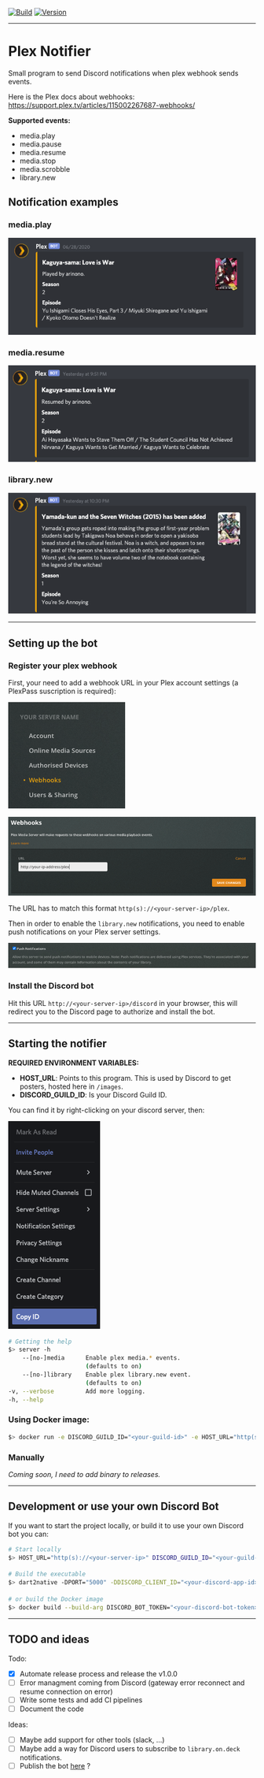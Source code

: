 [![Build](https://github.com/Arinono/plex-notifier/workflows/Build/badge.svg)](https://github.com/Arinono/plex-notifier/actions?query=workflow%3ABuild) [![Version](https://img.shields.io/docker/v/arinono/plex-notifier)](https://hub.docker.com/r/arinono/plex-notifier)

---

# Plex Notifier

Small program to send Discord notifications when plex webhook sends events.

Here is the Plex docs about webhooks: https://support.plex.tv/articles/115002267687-webhooks/

**Supported events:**
- media.play
- media.pause
- media.resume
- media.stop
- media.scrobble
- library.new

## Notification examples

### media.play

![media.play notification](.github/readme-assets/media-play.png?raw=true "media.play notification")

### media.resume

![media.resume notification](.github/readme-assets/media-resume.png?raw=true "media.resume notification")

### library.new

![library.new notification](.github/readme-assets/library-new.png?raw=true "library.new notification")

---

## Setting up the bot

### Register your plex webhook

First, your need to add a webhook URL in your Plex account settings (a PlexPass suscription is required):

![Settings Webhooks](.github/readme-assets/plex-webhook.png?raw=true "Settings Webhooks")

![Settings Webhooks Add](.github/readme-assets/plex-webhook-add.png?raw=true "Settings Webhooks Add")

The URL has to match this format `http(s)://<your-server-ip>/plex`.

Then in order to enable the `library.new` notifications, you need to enable push notifications on your Plex server settings.

![Enable Push Notifications](.github/readme-assets/plex-push-notif.png?raw=true "Enable Push Notifications")

### Install the Discord bot

Hit this URL `http://<your-server-ip>/discord` in your browser, this will redirect you to the Discord page to authorize and install the bot.

---

## Starting the notifier

**REQUIRED ENVIRONMENT VARIABLES:**
- **HOST_URL**: Points to this program. This is used by Discord to get posters, hosted here in `/images`.
- **DISCORD_GUILD_ID**: Is your Discord Guild ID.

You can find it by right-clicking on your discord server, then:

![Discord Guild ID](.github/readme-assets/discord-guild-id.png?raw=true "Discord Guild ID")

```bash
# Getting the help
$> server -h
    --[no-]media      Enable plex media.* events.
                      (defaults to on)
    --[no-]library    Enable plex library.new event.
                      (defaults to on)
-v, --verbose         Add more logging.
-h, --help
```

### Using Docker image:

```bash
$> docker run -e DISCORD_GUILD_ID="<your-guild-id>" -e HOST_URL="http(s)://<your-server-ip>" -p 8080:5000 arinono/plex-notifier [arguments]
```

### Manually

_Coming soon, I need to add binary to releases._

---

## Development or use your own Discord Bot

If you want to start the project locally, or build it to use your own Discord bot you can:

```bash
# Start locally
$> HOST_URL="http(s)://<your-server-ip>" DISCORD_GUILD_ID="<your-guild-id>" dart -DPORT="8080" -DDISCORD_CLIENT_ID="<your-discord-app-id>" -DDISCORD_BOT_TOKEN="<your-discord-bot-token>" bin/main.dart

# Build the executable
$> dart2native -DPORT="5000" -DDISCORD_CLIENT_ID="<your-discord-app-id>" -DDISCORD_BOT_TOKEN="<your-discord-bot-token>" bin/main.dart -o build/server

# or build the Docker image
$> docker build --build-arg DISCORD_BOT_TOKEN="<your-discord-bot-token>" --build-arg DISCORD_CLIENT_ID="<your-discord-app-id>" -t <your-tag> .
```

---

## TODO and ideas

Todo:
- [x] Automate release process and release the v1.0.0
- [ ] Error managment coming from Discord (gateway error reconnect and resume connection on error)
- [ ] Write some tests and add CI pipelines
- [ ] Document the code

Ideas:
- [ ] Maybe add support for other tools (slack, ...)
- [ ] Maybe add a way for Discord users to subscribe to `library.on.deck` notifications.
- [ ] Publish the bot [here](https://top.gg/) ?
